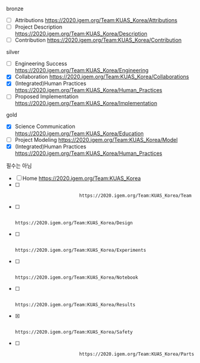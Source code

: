bronze
- [ ] Attributions                https://2020.igem.org/Team:KUAS_Korea/Attributions
- [ ] Project Description         https://2020.igem.org/Team:KUAS_Korea/Description
- [ ] Contribution                https://2020.igem.org/Team:KUAS_Korea/Contribution

silver
- [ ] Engineering Success         https://2020.igem.org/Team:KUAS_Korea/Engineering
- [x] Collaboration               https://2020.igem.org/Team:KUAS_Korea/Collaborations
- [x] (Integrated)Human Practices https://2020.igem.org/Team:KUAS_Korea/Human_Practices
- [ ] Proposed Implementation     https://2020.igem.org/Team:KUAS_Korea/Implementation

gold
- [x] Science Communication       https://2020.igem.org/Team:KUAS_Korea/Education
- [ ]  Project Modeling            https://2020.igem.org/Team:KUAS_Korea/Model
- [x] (Integrated)Human Practices https://2020.igem.org/Team:KUAS_Korea/Human_Practices

필수는 아님
- [ ] Home                        https://2020.igem.org/Team:KUAS_Korea
- [ ]                             https://2020.igem.org/Team:KUAS_Korea/Team
- [ ]                             https://2020.igem.org/Team:KUAS_Korea/Design
- [ ]                             https://2020.igem.org/Team:KUAS_Korea/Experiments
- [ ]                             https://2020.igem.org/Team:KUAS_Korea/Notebook
- [ ]                             https://2020.igem.org/Team:KUAS_Korea/Results
- [x]                             https://2020.igem.org/Team:KUAS_Korea/Safety
- [ ]                             https://2020.igem.org/Team:KUAS_Korea/Parts
